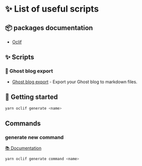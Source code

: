 # ✨ List of useful scripts

## 📦 packages documentation

- [Oclif](https://oclif.io/docs/introduction)

## ✨ Scripts

### 📝 Ghost blog export

- [Ghost blog export](/ghost-blog-export/README.md) - Export your Ghost blog to markdown files.

## 🚀 Getting started

```bash
yarn oclif generate <name>
```

## Commands

### generate new command

[📚 Documentation](https://oclif.io/docs/generator_commands)

```bash
yarn oclif generate command <name>
```
